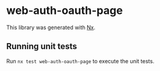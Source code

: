 # web-auth-oauth-page

This library was generated with [Nx](https://nx.dev).

## Running unit tests

Run `nx test web-auth-oauth-page` to execute the unit tests.
